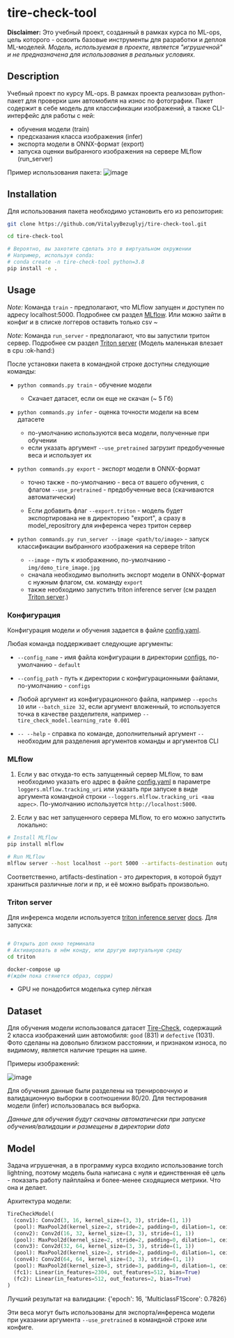 # tire-check-tool

**Disclaimer:** Это учебный проект, созданный в рамках курса по ML-ops, цель которого - освоить базовые
инструменты для разработки и деплоя ML-моделей. _Модель, используемая в проекте, является "игрушечной" и не
предназначена для использования в реальных условиях._

## Description

Учебный проект по курсу ML-ops. В рамках проекта реализован python-пакет для проверки шин автомобиля на износ
по фотографии. Пакет содержит в себе модель для классификации изображений, а также CLI-интерфейс для работы с
ней:

- обучения модели (train)
- предсказания класса изображения (infer)
- экспорта модели в ONNX-формат (export)
- запуска оценки выбранного изображения на сервере MLflow (run_server)

Пример использования пакета: ![image](img/tire-check-tool_demo.png)

## Installation

Для использования пакета необходимо установить его из репозитория:

```bash
git clone https://github.com/VitalyyBezuglyj/tire-check-tool.git

cd tire-check-tool

# Вероятно, вы захотите сделать это в виртуальном окружении
# Например, используя conda:
# conda create -n tire-check-tool python=3.8
pip install -e .
```

## Usage

_Note:_ Команда `train` - предполагают, что MLflow запущен и доступен по адресу localhost:5000. Подробнее см
раздел [MLflow](#mlflow). Или можно зайти в конфиг и в списке логгеров оставить только csv ~

_Note:_ Команда `run_server` - предполагают, что вы запустили тритон сервер. Подробнее см раздел
[Triton server](#triton-server) (Модель маленькая влезает в cpu :ok-hand:)

После установки пакета в командной строке доступны следующие команды:

- `python commands.py train` - обучение модели

  - Скачает датасет, если он еще не скачан (~ $5$ Гб)

- `python commands.py infer` - оценка точности модели на всем датасете

  - по-умолчанию используются веса модели, полученные при обучении
  - если указать аргумент `--use_pretrained` загрузит предобученные веса и использует их

- `python commands.py export` - экспорт модели в ONNX-формат

  - точно также - по-умолчанию - веса от вашего обучения, с флагом `--use_pretrained` - предобученные веса
    (скачиваются автоматически)

  - Если добавить флаг `--export.triton` - модель будет экспортирована не в директорию "export", а сразу в
    model_repositrory для инференса через тритон сервер

- `python commands.py run_server --image <path/to/image>` - запуск классификации выбранного изображения на
  сервере triton
  - `--image` - путь к изображению, по-умолчанию - `img/demo_tire_image.jpg`
  - сначала необходимо выполнить экспорт модели в ONNX-формат с нужным флагом, см. команду `export`
  - также необходимо запустить triton inference server (см раздел [Triton server](#triton-server).)

### Конфигурация

Конфигурация модели и обучения задается в файле [config.yaml](configs/default.yaml).

Любая команда поддерживает следующие аргументы:

- `--config_name` - имя файла конфигурации в директории [configs](configs), по-умолчанию - `default`

- `--config_path` - путь к директории с конфигурационными файлами, по-умолчанию - `configs`

- Любой аргумент из конфигурационного файла, например `--epochs 10` или `--batch_size 32`, если аргумент
  вложенный, то используется точка в качестве разделителя, например `--tire_check_model.learning_rate 0.001`

- `-- --help` - справка по команде, дополнительный аргумент `--` необходим для разделения аргументов команды и
  аргументов CLI

### MLflow

1. Если у вас откуда-то есть запущенный сервер MLflow, то вам необходимо указать его адрес в файле
   [config.yaml](configs/default.yaml) в параметре `loggers.mlflow.tracking_uri` или указать при запуске в
   виде аргумента командной строки `--loggers.mlflow.tracking_uri <ваш адрес>`. По-умолчанию используется
   `http://localhost:5000`.

2. Если у вас нет запущенного сервера MLflow, то его можно запустить локально:

```bash
# Install MLflow
pip install mlflow

# Run MLflow
mlflow server --host localhost --port 5000 --artifacts-destination outputs/mlflow_artifacts
```

Соответственно, artifacts-destination - это директория, в которой будут храниться различные логи и пр, и её
можно выбрать произвольно.

### Triton server

Для инференса модели используется [triton inference server]() [docs](). Для запуска:

```bash

# Открыть доп окно терминала
# Активировать в нём конду, или другую виртуальную среду
cd triton

docker-compose up
#(ждём пока стянется образ, сорри)
```

- GPU не понадобится моделька супер лёгкая

## Dataset

Для обучения модели использовался датасет
[Tire-Check](https://www.kaggle.com/datasets/warcoder/tyre-quality-classification), содержащий 2 класса
изображений шин автомобиля: `good` ($831$) и `defective` ($1 031$). Фото сделаны на довольно близком
расстоянии, и признаком износа, по видимому, является наличие трещин на шине.

Примеры изображений:

![image](img/tires_dataset_demo.png)

Для обучения данные были разделены на тренировочную и валидационную выборки в соотношении 80/20. Для
тестирования модели (infer) использовалась вся выборка.

_Данные для обучения будут скачаны автоматически при запуске обучения/валидации и размещены в директории data_

## Model

Задача игрушечная, а в программу курса входило использование torch lightning, поэтому модель была написана с
нуля и единственная её цель - показать работу пайплайна и более-менее сходящиеся метрики. Что она и делает.

Архитектура модели:

```python
TireCheckModel(
  (conv1): Conv2d(3, 16, kernel_size=(3, 3), stride=(1, 1))
  (pool): MaxPool2d(kernel_size=2, stride=2, padding=0, dilation=1, ceil_mode=False)
  (conv2): Conv2d(16, 32, kernel_size=(3, 3), stride=(1, 1))
  (pool): MaxPool2d(kernel_size=2, stride=2, padding=0, dilation=1, ceil_mode=False)
  (conv3): Conv2d(32, 64, kernel_size=(3, 3), stride=(1, 1))
  (pool): MaxPool2d(kernel_size=2, stride=2, padding=0, dilation=1, ceil_mode=False)
  (conv4): Conv2d(64, 64, kernel_size=(3, 3), stride=(1, 1))
  (pool): MaxPool2d(kernel_size=3, stride=3, padding=0, dilation=1, ceil_mode=False)
  (fc1): Linear(in_features=2304, out_features=512, bias=True)
  (fc2): Linear(in_features=512, out_features=2, bias=True)
)
```

Лучший результат на валидации: {'epoch': 16, 'MulticlassF1Score': 0.7826}

Эти веса могут быть использованы для экспорта/инференса модели при указании аргумента `--use_pretrained` в
командной строке или конфиге.
